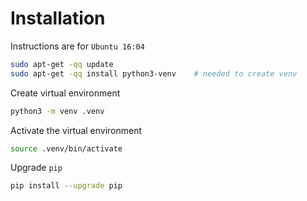 # Installation

Instructions are for `Ubuntu 16:04`

```bash
sudo apt-get -qq update
sudo apt-get -qq install python3-venv    # needed to create venv
```

Create virtual environment

```bash
python3 -m venv .venv
```

Activate the virtual environment

```bash
source .venv/bin/activate
```

Upgrade `pip`

```bash
pip install --upgrade pip
```
